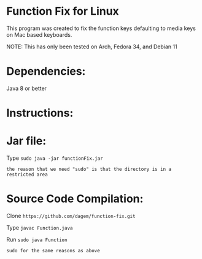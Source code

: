 # Function Fix for Linux
This program was created to fix the function keys defaulting to media keys on Mac based keyboards.

NOTE: This has only been tested on Arch, Fedora 34, and Debian 11

# Dependencies:
Java 8 or better

# Instructions:


# Jar file:

Type `sudo java -jar functionFix.jar`

    the reason that we need "sudo" is that the directory is in a restricted area


# Source Code Compilation:

Clone `https://github.com/dagem/function-fix.git`


Type `javac Function.java`


Run `sudo java Function`

    sudo for the same reasons as above
